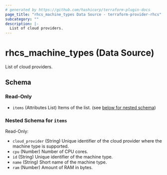 ```yaml
---
# generated by https://github.com/hashicorp/terraform-plugin-docs
page_title: "rhcs_machine_types Data Source - terraform-provider-rhcs"
subcategory: ""
description: |-
  List of cloud providers.
---
```


# rhcs_machine_types (Data Source)

List of cloud providers.



<!-- schema generated by tfplugindocs -->
## Schema

### Read-Only

- `items` (Attributes List) Items of the list. (see [below for nested schema](#nestedatt--items))

<a id="nestedatt--items"></a>
### Nested Schema for `items`

Read-Only:

- `cloud_provider` (String) Unique identifier of the cloud provider where the machine type is supported.
- `cpu` (Number) Number of CPU cores.
- `id` (String) Unique identifier of the machine type.
- `name` (String) Short name of the machine type.
- `ram` (Number) Amount of RAM in bytes.


